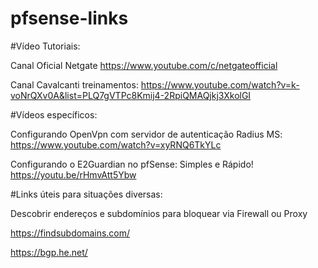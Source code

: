 # pfsense-links


#Vídeo Tutoriais:


Canal Oficial Netgate
https://www.youtube.com/c/netgateofficial


Canal Cavalcanti treinamentos:
https://www.youtube.com/watch?v=k-voNrQXv0A&list=PLQ7gVTPc8Kmij4-2RpiQMAQjkj3XkolGI


#Vídeos específicos:


Configurando OpenVpn com servidor de autenticação Radius MS:
https://www.youtube.com/watch?v=xyRNQ6TkYLc


Configurando o E2Guardian no pfSense: Simples e Rápido!
https://youtu.be/rHmvAtt5Ybw


#Links úteis para situações diversas:


Descobrir endereços e subdomínios para bloquear via Firewall ou Proxy


https://findsubdomains.com/


https://bgp.he.net/